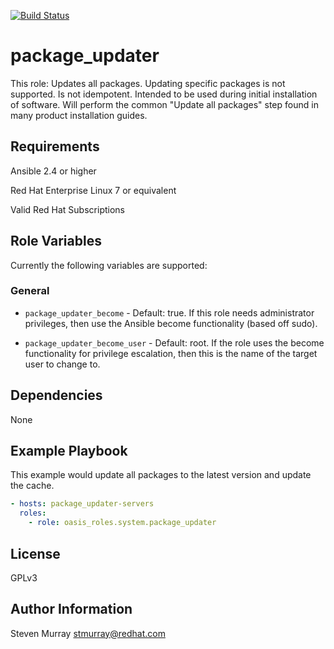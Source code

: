 [![Build Status](https://travis-ci.org/oasis-roles/package_updater.svg?branch=master)](https://travis-ci.org/oasis-roles/package_updater)

package_updater
===========

This role:
Updates all packages. Updating specific packages is not supported.
Is not idempotent.
Intended to be used during initial installation of software.
Will perform the common "Update all packages" step found in many product installation guides.


Requirements
------------

Ansible 2.4 or higher

Red Hat Enterprise Linux 7 or equivalent

Valid Red Hat Subscriptions

Role Variables
--------------

Currently the following variables are supported:

### General

* `package_updater_become` - Default: true. If this role needs administrator
   privileges, then use the Ansible become functionality (based off sudo).

* `package_updater_become_user` - Default: root. If the role uses the become
   functionality for privilege escalation, then this is the name of the target
   user to change to.

Dependencies
------------

None

Example Playbook
----------------
This example would update all packages to the latest version and update the cache.

```yaml
- hosts: package_updater-servers
  roles:
    - role: oasis_roles.system.package_updater
```

License
-------

GPLv3

Author Information
------------------

Steven Murray <stmurray@redhat.com>
